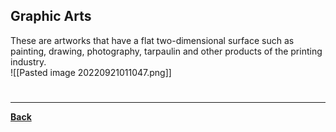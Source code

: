 ## Graphic Arts
These are artworks that have a flat two-dimensional surface such as painting, drawing, photography, tarpaulin and other products of the printing industry.
<br>![[Pasted image 20220921011047.png]]

# 
---
**[Back](ClassificationofArts)**